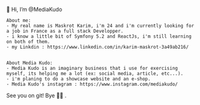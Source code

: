 👋 Hi, I’m @MediaKudo


      
    About me: 
    - My real name is Maskrot Karim, i'm 24 and i'm currently looking for a job in France as a full stack Developper.
    - i know a little bit of Symfony 5.2 and ReactJs, i'm still learning on both of them. 
    - my Linkdin : https://www.linkedin.com/in/karim-maskrot-3a49ab216/
    
    
    About Media Kudo: 
    - Media Kudo is an imaginary business that i use for exercising myself, its helping me a lot (ex: social media, article, etc...). 
    - i'm planing to do a showcase website and an e-shop. 
    - Media Kudo's instagram : https://www.instagram.com/mediakudo/
    
    

  See you on git! 
  Bye  👋👋 .
  

  
